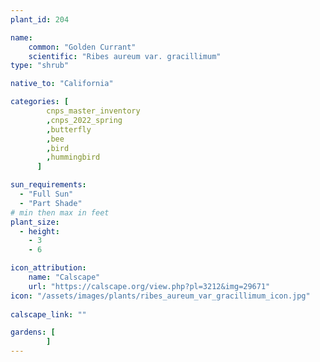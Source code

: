 ```yaml
---
plant_id: 204 

name: 
    common: "Golden Currant" 
    scientific: "Ribes aureum var. gracillimum"  
type: "shrub"

native_to: "California"

categories: [
        cnps_master_inventory
        ,cnps_2022_spring
        ,butterfly
        ,bee
        ,bird
        ,hummingbird 
      ]

sun_requirements:
  - "Full Sun"
  - "Part Shade"
# min then max in feet
plant_size:
  - height: 
    - 3 
    - 6

icon_attribution: 
    name: "Calscape"
    url: "https://calscape.org/view.php?pl=3212&img=29671"
icon: "/assets/images/plants/ribes_aureum_var_gracillimum_icon.jpg"
 
calscape_link: ""

gardens: [
        ]
---
```








